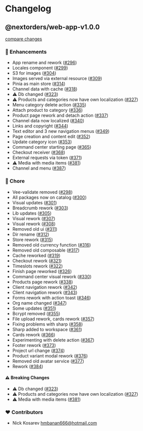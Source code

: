 # Changelog


## @nextorders/web-app-v1.0.0

[compare changes](https://github.com/nextorders/food/compare/@nextorders/web-app-v0.0.0...@nextorders/web-app-v1.0.0)

### 🚀 Enhancements

- App rename and rework ([#296](https://github.com/nextorders/food/pull/296))
- Locales component ([#299](https://github.com/nextorders/food/pull/299))
- S3 for images ([#304](https://github.com/nextorders/food/pull/304))
- Images served via external resource ([#309](https://github.com/nextorders/food/pull/309))
- Pinia as main store ([#314](https://github.com/nextorders/food/pull/314))
- Channel data with cache ([#318](https://github.com/nextorders/food/pull/318))
- ⚠️  Db changed ([#323](https://github.com/nextorders/food/pull/323))
- ⚠️  Products and categories now have own localization ([#327](https://github.com/nextorders/food/pull/327))
- Menu category delete action ([#335](https://github.com/nextorders/food/pull/335))
- Attach product to category ([#336](https://github.com/nextorders/food/pull/336))
- Product page rework and detach action ([#337](https://github.com/nextorders/food/pull/337))
- Channel data now localized ([#340](https://github.com/nextorders/food/pull/340))
- Links and copyright ([#344](https://github.com/nextorders/food/pull/344))
- Text editor and 3 new navigation menus ([#349](https://github.com/nextorders/food/pull/349))
- Page creation and content edit ([#352](https://github.com/nextorders/food/pull/352))
- Update category icon ([#353](https://github.com/nextorders/food/pull/353))
- Command center starting page ([#365](https://github.com/nextorders/food/pull/365))
- Checkout receiver ([#368](https://github.com/nextorders/food/pull/368))
- External requests via token ([#371](https://github.com/nextorders/food/pull/371))
- ⚠️  Media with media items ([#381](https://github.com/nextorders/food/pull/381))
- Channel and menu ([#387](https://github.com/nextorders/food/pull/387))

### 🏡 Chore

- Vee-validate removed ([#298](https://github.com/nextorders/food/pull/298))
- All packages now on catalog ([#300](https://github.com/nextorders/food/pull/300))
- Visual updates ([#301](https://github.com/nextorders/food/pull/301))
- Breadcrumb rework ([#303](https://github.com/nextorders/food/pull/303))
- Lib updates ([#305](https://github.com/nextorders/food/pull/305))
- Visual rework ([#307](https://github.com/nextorders/food/pull/307))
- Visual rework ([#308](https://github.com/nextorders/food/pull/308))
- Removed old ui ([#311](https://github.com/nextorders/food/pull/311))
- Dir rename ([#312](https://github.com/nextorders/food/pull/312))
- Store rework ([#315](https://github.com/nextorders/food/pull/315))
- Removed old currency function ([#316](https://github.com/nextorders/food/pull/316))
- Removed old composable ([#317](https://github.com/nextorders/food/pull/317))
- Cache reworked ([#319](https://github.com/nextorders/food/pull/319))
- Checkout rework ([#321](https://github.com/nextorders/food/pull/321))
- Timeslots rework ([#322](https://github.com/nextorders/food/pull/322))
- Finish page reworked ([#326](https://github.com/nextorders/food/pull/326))
- Command center visual rework ([#330](https://github.com/nextorders/food/pull/330))
- Products page rework ([#338](https://github.com/nextorders/food/pull/338))
- Client navigation rework ([#342](https://github.com/nextorders/food/pull/342))
- Client navigation rework ([#343](https://github.com/nextorders/food/pull/343))
- Forms rework with action toast ([#346](https://github.com/nextorders/food/pull/346))
- Org name changed ([#347](https://github.com/nextorders/food/pull/347))
- Some updates ([#351](https://github.com/nextorders/food/pull/351))
- Bcrypt removed ([#355](https://github.com/nextorders/food/pull/355))
- File upload rework, cards rework ([#357](https://github.com/nextorders/food/pull/357))
- Fixing problems with sharp ([#358](https://github.com/nextorders/food/pull/358))
- Sharp added to workspace ([#361](https://github.com/nextorders/food/pull/361))
- Cards rework ([#366](https://github.com/nextorders/food/pull/366))
- Experimenting with delete action ([#367](https://github.com/nextorders/food/pull/367))
- Footer rework ([#373](https://github.com/nextorders/food/pull/373))
- Project url change ([#374](https://github.com/nextorders/food/pull/374))
- Product variant modal rework ([#376](https://github.com/nextorders/food/pull/376))
- Removed old avatar service ([#377](https://github.com/nextorders/food/pull/377))
- Rework ([#384](https://github.com/nextorders/food/pull/384))

#### ⚠️ Breaking Changes

- ⚠️  Db changed ([#323](https://github.com/nextorders/food/pull/323))
- ⚠️  Products and categories now have own localization ([#327](https://github.com/nextorders/food/pull/327))
- ⚠️  Media with media items ([#381](https://github.com/nextorders/food/pull/381))

### ❤️ Contributors

- Nick Kosarev <hmbanan666@hotmail.com>

